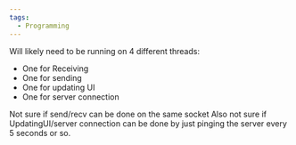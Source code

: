 ```yaml
---
tags:
  - Programming
---
```


Will likely need to be running on 4 different threads:
- One for Receiving 
- One for sending
- One for updating UI 
- One for server connection

Not sure if send/recv can be done on the same socket 
Also not sure if UpdatingUI/server connection can be done by just pinging the server every 5 seconds or so. 
